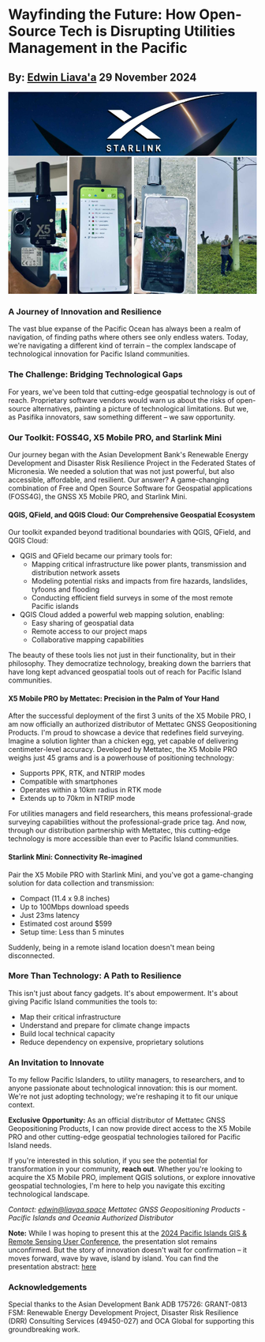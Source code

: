 # Wayfinding the Future: How Open-Source Tech is Disrupting Utilities Management in the Pacific
## By: [Edwin Liava'a](https://github.com/EdwinLiavaa) 29 November 2024

<p align="center">
 <img width="1000" src="https://github.com/EdwinLiavaa/liavaa.space/blob/main/blog/20241129/pic.png">
</p>

### A Journey of Innovation and Resilience

The vast blue expanse of the Pacific Ocean has always been a realm of navigation, of finding paths where others see only endless waters. Today, we're navigating a different kind of terrain – the complex landscape of technological innovation for Pacific Island communities.

### The Challenge: Bridging Technological Gaps

For years, we've been told that cutting-edge geospatial technology is out of reach. Proprietary software vendors would warn us about the risks of open-source alternatives, painting a picture of technological limitations. But we, as Pasifika innovators, saw something different – we saw opportunity.

### Our Toolkit: FOSS4G, X5 Mobile PRO, and Starlink Mini

Our journey began with the Asian Development Bank's Renewable Energy Development and Disaster Risk Resilience Project in the Federated States of Micronesia. We needed a solution that was not just powerful, but also accessible, affordable, and resilient. Our answer? A game-changing combination of Free and Open Source Software for Geospatial applications (FOSS4G), the GNSS X5 Mobile PRO, and Starlink Mini.

#### QGIS, QField, and QGIS Cloud: Our Comprehensive Geospatial Ecosystem

Our toolkit expanded beyond traditional boundaries with QGIS, QField, and QGIS Cloud:
- QGIS and QField became our primary tools for:
  - Mapping critical infrastructure like power plants, transmission and distribution network assets
  - Modeling potential risks and impacts from fire hazards, landslides, tyfoons and flooding
  - Conducting efficient field surveys in some of the most remote Pacific islands
- QGIS Cloud added a powerful web mapping solution, enabling:
  - Easy sharing of geospatial data
  - Remote access to our project maps
  - Collaborative mapping capabilities

The beauty of these tools lies not just in their functionality, but in their philosophy. They democratize technology, breaking down the barriers that have long kept advanced geospatial tools out of reach for Pacific Island communities.

#### X5 Mobile PRO by Mettatec: Precision in the Palm of Your Hand

After the successful deployment of the first 3 units of the X5 Mobile PRO, I am now officially an authorized distributor of Mettatec GNSS Geopositioning Products. I'm proud to showcase a device that redefines field surveying. Imagine a solution lighter than a chicken egg, yet capable of delivering centimeter-level accuracy. Developed by Mettatec, the X5 Mobile PRO weighs just 45 grams and is a powerhouse of positioning technology:
- Supports PPK, RTK, and NTRIP modes
- Compatible with smartphones
- Operates within a 10km radius in RTK mode
- Extends up to 70km in NTRIP mode

For utilities managers and field researchers, this means professional-grade surveying capabilities without the professional-grade price tag. And now, through our distribution partnership with Mettatec, this cutting-edge technology is more accessible than ever to Pacific Island communities.

#### Starlink Mini: Connectivity Re-imagined

Pair the X5 Mobile PRO with Starlink Mini, and you've got a game-changing solution for data collection and transmission:
- Compact (11.4 x 9.8 inches)
- Up to 100Mbps download speeds
- Just 23ms latency
- Estimated cost around $599
- Setup time: Less than 5 minutes

Suddenly, being in a remote island location doesn't mean being disconnected.

### More Than Technology: A Path to Resilience

This isn't just about fancy gadgets. It's about empowerment. It's about giving Pacific Island communities the tools to:
- Map their critical infrastructure
- Understand and prepare for climate change impacts
- Build local technical capacity
- Reduce dependency on expensive, proprietary solutions

### An Invitation to Innovate

To my fellow Pacific Islanders, to utility managers, to researchers, and to anyone passionate about technological innovation: this is our moment. We're not just adopting technology; we're reshaping it to fit our unique context.

**Exclusive Opportunity:** As an official distributor of Mettatec GNSS Geopositioning Products, I can now provide direct access to the X5 Mobile PRO and other cutting-edge geospatial technologies tailored for Pacific Island needs.

If you're interested in this solution, if you see the potential for transformation in your community, **reach out**. Whether you're looking to acquire the X5 Mobile PRO, implement QGIS solutions, or explore innovative geospatial technologies, I'm here to help you navigate this exciting technological landscape.

*Contact: edwin@liavaa.space
Mettatec GNSS Geopositioning Products - Pacific Islands and Oceania Authorized Distributor*

**Note:** While I was hoping to present this at the [2024 Pacific Islands GIS & Remote Sensing User Conference](https://pgrsc.org/event/2024-pacific-islands-gis-remote-senisng-users-conference/), the presentation slot remains unconfirmed. But the story of innovation doesn't wait for confirmation – it moves forward, wave by wave, island by island. You can find the presentation abstract: [here](https://github.com/EdwinLiavaa/liavaa.space/blob/main/blog/20241129/Abstract.pdf)

### Acknowledgements
Special thanks to the Asian Development Bank ADB 175726: GRANT-0813 FSM: Renewable Energy Development Project, Disaster Risk Resilience (DRR) Consulting Services (49450-027) and OCA Global for supporting this groundbreaking work.
